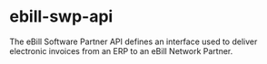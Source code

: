 # ebill-swp-api
The eBill Software Partner API defines an interface used to deliver electronic invoices from an ERP to an eBill Network Partner.
